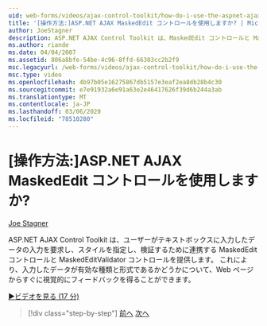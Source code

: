 ```yaml
---
uid: web-forms/videos/ajax-control-toolkit/how-do-i-use-the-aspnet-ajax-maskededit-controls
title: '[操作方法:]ASP.NET AJAX MaskedEdit コントロールを使用しますか? | Microsoft Docs'
author: JoeStagner
description: ASP.NET AJAX Control Toolkit は、MaskedEdit コントロールと MaskedEditValidator コントロールを提供します。このコントロールは、連携して、d...
ms.author: riande
ms.date: 04/04/2007
ms.assetid: 806a8bfe-54be-4c96-8ffd-66303cc2b2f9
msc.legacyurl: /web-forms/videos/ajax-control-toolkit/how-do-i-use-the-aspnet-ajax-maskededit-controls
msc.type: video
ms.openlocfilehash: 4b97b05e16275867db5157e3eaf2ea8db28b4c30
ms.sourcegitcommit: e7e91932a6e91a63e2e46417626f39d6b244a3ab
ms.translationtype: MT
ms.contentlocale: ja-JP
ms.lasthandoff: 03/06/2020
ms.locfileid: "78510280"
---
```

# <a name="how-do-i-use-the-aspnet-ajax-maskededit-controls"></a>[操作方法:]ASP.NET AJAX MaskedEdit コントロールを使用しますか?

[Joe Stagner](https://github.com/JoeStagner)

ASP.NET AJAX Control Toolkit は、ユーザーがテキストボックスに入力したデータの入力を要求し、スタイルを指定し、検証するために連携する MaskedEdit コントロールと MaskedEditValidator コントロールを提供します。 これにより、入力したデータが有効な種類と形式であるかどうかについて、Web ページからすぐに視覚的にフィードバックを得ることができます。

[&#9654;ビデオを見る (17 分)](https://channel9.msdn.com/Blogs/ASP-NET-Site-Videos/how-do-i-use-the-aspnet-ajax-maskededit-controls)

> [!div class="step-by-step"]
> [前へ](how-do-i-use-the-aspnet-ajax-dropdown-control.md)
> [次へ](how-do-i-use-the-aspnet-ajax-mutuallyexclusive-checkbox-extender.md)
